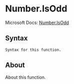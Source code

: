 ---
---

# Number.IsOdd

Microsoft Docs: [Number.IsOdd](https://docs.microsoft.com/en-us/powerquery-m/number-isodd)

## Syntax

```
Syntax for this function.
```

## About

About this function.

